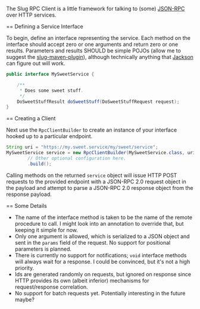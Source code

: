 The Slug RPC Client is a little framework for talking to (some)
[JSON-RPC](http://www.jsonrpc.org/) over HTTP services.

== Defining a Service Interface

To begin, define an interface representing the service. Each method on the
interface should accept zero or one arguments and return zero or one
results. Parameters and results SHOULD be simple POJOs (allow me to suggest the
[slug-maven-plugin](https://github.com/coronet/slug-maven-plugin)), although
technically anything that [Jackson](http://wiki.fasterxml.com/JacksonHome)
can figure out will work.

```java
public interface MySweetService {

    /**
     * Does some sweet stuff.
     */
    DoSweetStuffResult doSweetStuff(DoSweetStuffRequest request);
}
```

== Creating a Client

Next use the `RpcClientBuilder` to create an instance of your interface
hooked up to a particular endpoint.

```java
String uri = "https://my.sweet.service/my/sweet/service";
MySweetService service = new RpcClientBuilder(MySweetService.class, uri)
        // Other optional configuration here.
        .build();
```

Calling methods on the returned `service` object will issue HTTP POST requests
to the provided endpoint with a JSON-RPC 2.0 request object in the payload
and attempt to parse a JSON-RPC 2.0 response object from the response payload.

== Some Details

- The name of the interface method is taken to be the name of the remote
procedure to call. I might look into an annotation to override that, but
keeping it simple for now.
- Only one argument is allowed, which is serialized to a JSON object and sent
in the `params` field of the request. No support for positional parameters is
planned.
- There is currently no support for notifications; `void` interface methods
will always wait for a response. I could be convinced, but it's not a high
priority.
- Ids are generated randomly on requests, but ignored on response since HTTP
provides its own (albeit inferior) mechanisms for request/response correlation.
- No support for batch requests yet. Potentially interesting in the future
maybe?

